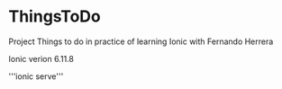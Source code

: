 # ThingsToDo

Project Things to do in practice of learning Ionic with Fernando Herrera

Ionic verion 6.11.8

'''ionic serve'''
